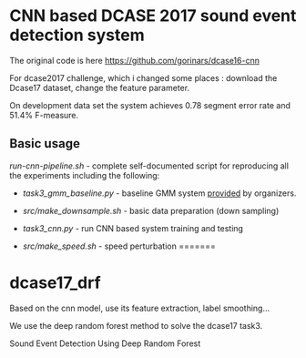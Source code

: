 # CNN based DCASE 2017 sound event detection system 

The original code is here https://github.com/gorinars/dcase16-cnn

For dcase2017 challenge, which i changed some places : download the Dcase17 dataset, change the feature parameter.

On development data set the system achieves 0.78 segment error rate and 51.4% F-measure. 

## Basic usage

*run-cnn-pipeline.sh* - complete self-documented script for reproducing all the experiments including the following:

  * *task3_gmm_baseline.py* - baseline GMM system [provided](https://github.com/TUT-ARG/DCASE2016-baseline-system-python) by organizers.

  * *src/make_downsample.sh* - basic data preparation (down sampling)

  * *task3_cnn.py* - run CNN based system training and testing

  * *src/make_speed.sh* - speed perturbation
=======
# dcase17_drf

Based on the cnn model, use its feature extraction, label smoothing...

We use the deep random forest method to solve the dcase17 task3.

Sound Event Detection Using Deep Random Forest


